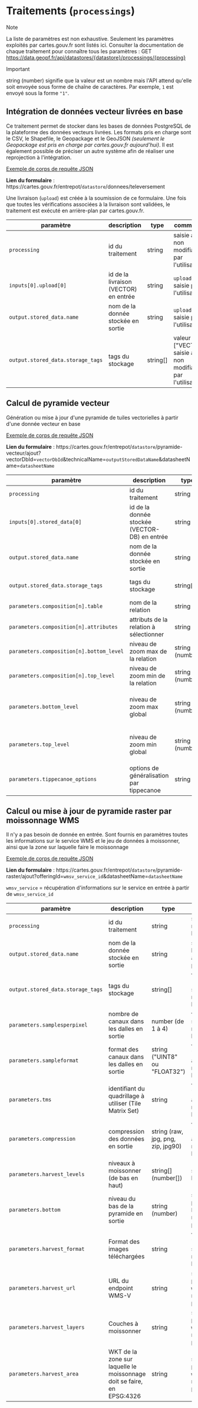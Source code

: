 # Traitements (`processings`)

> [!NOTE]
> La liste de paramètres est non exhaustive. Seulement les paramètres exploités par cartes.gouv.fr sont listés ici. Consulter la documentation de chaque traitement pour connaître tous les paramètres : GET https://data.geopf.fr/api/datastores/{datastore}/processings/{processing}

> [!IMPORTANT]
> string (number) signifie que la valeur est un nombre mais l'API attend qu'elle soit envoyée sous forme de chaîne de caractères. Par exemple, `1` est envoyé sous la forme `"1"`.

## Intégration de données vecteur livrées en base

Ce traitement permet de stocker dans les bases de données PostgreSQL de la plateforme des données vecteurs livrées. Les formats pris en charge sont le CSV, le Shapefile, le Geopackage et le GeoJSON _(seulement le Geopackage est pris en charge par cartes.gouv.fr aujourd'hui)_. Il est également possible de préciser un autre système afin de réaliser une reprojection à l'intégration.

[Exemple de corps de requête JSON](./examples/integration_vector_data_to_db_postgres.json)

**Lien du formulaire** : https\://cartes.gouv.fr/entrepot/`datastore`/donnees/televersement

Une livraison (`upload`) est créée à la soumission de ce formulaire. Une fois que toutes les vérifications associées à la livraison sont validées, le traitement est exécuté en arrière-plan par cartes.gouv.fr.

| paramètre                         | description                           | type     | commentaire                                                              |
| --------------------------------- | ------------------------------------- | -------- | ------------------------------------------------------------------------ |
| `processing`                      | id du traitement                      | string   | saisie auto, non modifiable par l'utilisateur                            |
| `inputs[0].upload[0]`             | id de la livraison (VECTOR) en entrée | string   | `upload._id`, saisie par l'utilisateur                                   |
| `output.stored_data.name`         | nom de la donnée stockée en sortie    | string   | `upload.name`, saisie par l'utilisateur                                  |
| `output.stored_data.storage_tags` | tags du stockage                      | string[] | valeur fixe : ["VECTEUR"], saisie auto, non modifiable par l'utilisateur |

## Calcul de pyramide vecteur

Génération ou mise à jour d'une pyramide de tuiles vectorielles à partir d'une donnée vecteur en base

[Exemple de corps de requête JSON](./examples/pyramid_vector_generation.json)

**Lien du formulaire** : https\://cartes.gouv.fr/entrepot/`datastore`/pyramide-vecteur/ajout?vectorDbId=`vectorDbId`&technicalName=`outputStoredDataName`&datasheetName=`datasheetName`

| paramètre                                | description                                   | type            | commentaire                                                                                                           |
| ---------------------------------------- | --------------------------------------------- | --------------- | --------------------------------------------------------------------------------------------------------------------- |
| `processing`                             | id du traitement                              | string          | saisie auto, non modifiable par l'utilisateur                                                                         |
| `inputs[0].stored_data[0]`               | id de la donnée stockée (VECTOR-DB) en entrée | string          | `vectorDbId`                                                                                                          |
| `output.stored_data.name`                | nom de la donnée stockée en sortie            | string          | `outputStoredDataName`                                                                                                |
| `output.stored_data.storage_tags`        | tags du stockage                              | string[]        | valeur fixe : ["PYRAMIDE"], saisie auto, non modifiable par l'utilisateur                                             |
| `parameters.composition[n].table`        | nom de la relation                            | string          | saisie par l'utilisateur, autocomplétion proposée                                                                     |
| `parameters.composition[n].attributes`   | attributs de la relation à sélectionner       | string          | saisie par l'utilisateur                                                                                              |
| `parameters.composition[n].bottom_level` | niveau de zoom max de la relation             | string (number) | saisie par l'utilisateur                                                                                              |
| `parameters.composition[n].top_level`    | niveau de zoom min de la relation             | string (number) | saisie par l'utilisateur                                                                                              |
| `parameters.bottom_level`                | niveau de zoom max global                     | string (number) | saisie auto à partir de `composition[n].bottom_level` et `composition[n].top_level`, non modifiable par l'utilisateur |
| `parameters.top_level`                   | niveau de zoom min global                     | string (number) | saisie auto à partir de `composition[n].bottom_level` et `composition[n].top_level`, non modifiable par l'utilisateur |
| `parameters.tippecanoe_options`          | options de généralisation par tippecanoe      | string          | saisie par l'utilisateur                                                                                              |

## Calcul ou mise à jour de pyramide raster par moissonnage WMS

Il n'y a pas besoin de donnée en entrée. Sont fournis en paramètres toutes les informations sur le service WMS et le jeu de données à moissonner, ainsi que la zone sur laquelle faire le moissonnage

[Exemple de corps de requête JSON](./examples/pyramid_raster_generation_wmsv_harvesting.json)

**Lien du formulaire** : https\://cartes.gouv.fr/entrepot/`datastore`/pyramide-raster/ajout?offeringId=`wmsv_service_id`&datasheetName=`datasheetName`

`wmsv_service` = récupération d'informations sur le service en entrée à partir de `wmsv_service_id`

| paramètre                         | description                                                            | type                               | commentaire                                                                |
| --------------------------------- | ---------------------------------------------------------------------- | ---------------------------------- | -------------------------------------------------------------------------- |
| `processing`                      | id du traitement                                                       | string                             | saisie auto, non modifiable par l'utilisateur                              |
| `output.stored_data.name`         | nom de la donnée stockée en sortie                                     | string                             | saisie par l'utilisateur, autocomplétion proposée                          |
| `output.stored_data.storage_tags` | tags du stockage                                                       | string[]                           | valeur fixe : ["PYRAMIDE"], saisie auto, non modifiable par l'utilisateur  |
| `parameters.samplesperpixel`      | nombre de canaux dans les dalles en sortie                             | number (de 1 à 4)                  | valeur fixe : 3, saisie auto, non modifiable par l'utilisateur             |
| `parameters.sampleformat`         | format des canaux dans les dalles en sortie                            | string ("UINT8" ou "FLOAT32")      | valeur fixe : "UINT8", saisie auto, non modifiable par l'utilisateur       |
| `parameters.tms`                  | identifiant du quadrillage à utiliser (Tile Matrix Set)                | string                             | valeur fixe : "PM", saisie auto, non modifiable par l'utilisateur          |
| `parameters.compression`          | compression des données en sortie                                      | string (raw, jpg, png, zip, jpg90) | valeur fixe : "jpg", saisie auto, non modifiable par l'utilisateur         |
| `parameters.harvest_levels`       | niveaux à moissonner (de bas en haut)                                  | string[] (number[])                | saisie par l'utilisateur                                                   |
| `parameters.bottom`               | niveau du bas de la pyramide en sortie                                 | string (number)                    | saisie auto à partir de `harvest_levels`, non modifiable par l'utilisateur |
| `parameters.harvest_format`       | Format des images téléchargées                                         | string                             | valeur fixe : "image/jpeg", saisie auto, non modifiable par l'utilisateur  |
| `parameters.harvest_url`          | URL du endpoint WMS-V                                                  | string                             | saisie auto à partir de `wmsv_service`, non modifiable par l'utilisateur   |
| `parameters.harvest_layers`       | Couches à moissonner                                                   | string                             | saisie auto à partir de `wmsv_service`, non modifiable par l'utilisateur   |
| `parameters.harvest_area`         | WKT de la zone sur laquelle le moissonnage doit se faire, en EPSG:4326 | string                             | saisie auto à partir de `wmsv_service`, non modifiable par l'utilisateur   |
